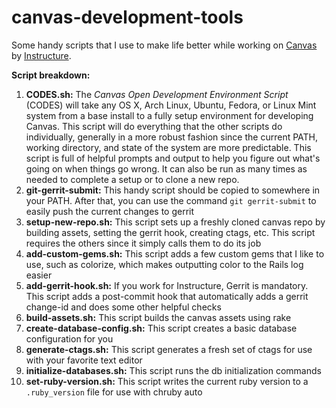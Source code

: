 canvas-development-tools
========================

Some handy scripts that I use to make life better while working on [Canvas](https://github.com/instructure/canvas-lms) by [Instructure](http://www.instructure.com/).

**Script breakdown:**

1. **CODES.sh:** The *Canvas Open Development Environment Script* (CODES) will take any OS X, Arch Linux, Ubuntu, Fedora, or Linux Mint system from a base install to a fully setup environment for developing Canvas.  This script will do everything that the other scripts do individually, generally in a more robust fashion since the current PATH, working directory, and state of the system are more predictable.  This script is full of helpful prompts and output to help you figure out what's going on when things go wrong.  It can also be run as many times as needed to complete a setup or to clone a new repo.
2. **git-gerrit-submit:** This handy script should be copied to somewhere in your PATH.  After that, you can use the command `git gerrit-submit` to easily push the current changes to gerrit
3. **setup-new-repo.sh:** This script sets up a freshly cloned canvas repo by building assets, setting the gerrit hook, creating ctags, etc.  This script requires the others since it simply calls them to do its job
4. **add-custom-gems.sh:** This script adds a few custom gems that I like to use, such as colorize, which makes outputting color to the Rails log easier
5. **add-gerrit-hook.sh:** If you work for Instructure, Gerrit is mandatory.  This script adds a post-commit hook that automatically adds a gerrit change-id and does some other helpful checks
6. **build-assets.sh:** This script builds the canvas assets using rake
7. **create-database-config.sh:** This script creates a basic database configuration for you
8. **generate-ctags.sh:** This script generates a fresh set of ctags for use with your favorite text editor
9. **initialize-databases.sh:** This script runs the db initialization commands
10. **set-ruby-version.sh:** This script writes the current ruby version to a `.ruby_version` file for use with chruby auto
